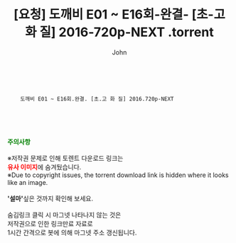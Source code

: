﻿---
layout: post
title:  "                   [요청] 도깨비 E01 ~ E16회-완결- [초-고 화 질] 2016-720p-NEXT                .torrent"
author: John
categories: [ 드라마 ]
tags: [  ]
image:  
description: "                   [요청] 도깨비 E01 ~ E16회-완결- [초-고 화 질] 2016-720p-NEXT                 torrent 정보 공유"
toc: true
toc_sticky: true
---

<br>

        도깨비 E01 ~ E16회.완결. [초.고 화 질] 2016.720p-NEXT    
    
<br><br><br>
<p data-ke-size="size16"><b><span style="color: green;">주의사항</span></b><br /><br />※저작권 문제로 인해 토렌트 다운로드 링크는<br /><b><span style="color: red;">유사 이미지</span></b>에 숨겨뒀습니다.<br />※Due to copyright issues, the torrent download link is hidden where it looks like an image.<br /><br /><b>'설마'</b>싶은 것까지 확인해 보세요.<br /><br />숨김링크 클릭 시 마그넷 나타나지 않는 것은<br />저작권으로 인한 링크만료 자료로<br />1시간 간격으로 봇에 의해 마그넷 주소 갱신됩니다.</p>
